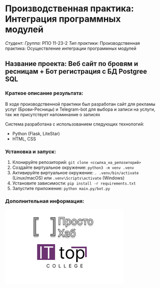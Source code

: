 # Производственная практика: Интеграция программных модулей

*Студент:* 
*Группа:* РПО 11-23-2
*Тип практики:* Производственная практика: Осуществление интеграции программных модулей


## Название проекта: Веб сайт по бровям и ресницам + Бот регистрация с БД Postgree SQL 

### Краткое описание результата:

В ходе производственной практики был разработан сайт для рекламы услуг (Брови-Ресницы) и Telegram-bot для выбора и записи на услуги, так же присутствует напоминание о записях



Система разработана с использованием следующих технологий:

* Python (Flask, LiteStar)
* HTML, CSS



### Установка и запуск:

1. Клонируйте репозиторий: `git clone <ссылка_на_репозиторий>`
2. Создайте виртуальное окружение: `python3 -m venv .venv`
3. Активируйте виртуальное окружение: `. .venv/bin/activate` (Linux/macOS) или `.venv\Scripts\activate` (Windows)
4. Установите зависимости: `pip install -r requirements.txt`
5. Запустите приложение: `python main.py/bot.py`

### Дополнительная информация:

![Alt text](Логотипы.png)
